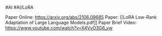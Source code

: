 #AI #AI/LoRA 

Paper Online: https://arxiv.org/abs/2106.09685
Paper: [[LoRA Low-Rank Adaptation of Large Language Models.pdf]]
Paper Brief Video: https://www.youtube.com/watch?v=X4VvO3G6_vw